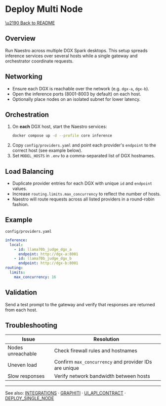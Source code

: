 # Deploy Multi Node

[\u2190 Back to README](../README.md)

## Overview
Run Naestro across multiple DGX Spark desktops. This setup spreads inference services over several hosts while a single gateway and orchestrator coordinate requests.

## Networking
- Ensure each DGX is reachable over the network (e.g. `dgx-a`, `dgx-b`).
- Open the inference ports (8001\-8003 by default) on each host.
- Optionally place nodes on an isolated subnet for lower latency.

## Orchestration
1. On **each** DGX host, start the Naestro services:
   ```bash
   docker compose up -d --profile core inference
   ```
2. Copy `config/providers.yaml` and point each provider's `endpoint` to the correct host (see example below).
3. Set `MODEL_HOSTS` in `.env` to a comma-separated list of DGX hostnames.

## Load Balancing
- Duplicate provider entries for each DGX with unique `id` and `endpoint` values.
- Increase `routing.limits.max_concurrency` to reflect the number of hosts.
- Naestro will route requests across all listed providers in a round-robin fashion.

## Example
`config/providers.yaml`
```yaml
inference:
  local:
    - id: llama70b_judge_dgx_a
      endpoint: http://dgx-a:8001
    - id: llama70b_judge_dgx_b
      endpoint: http://dgx-b:8001
routing:
  limits:
    max_concurrency: 16
```

## Validation
Send a test prompt to the gateway and verify that responses are returned from each host.

## Troubleshooting
| Issue | Resolution |
|-------|-----------|
| Nodes unreachable | Check firewall rules and hostnames |
| Uneven load | Confirm `max_concurrency` and provider IDs are unique |
| Slow responses | Verify network bandwidth between hosts |

---

See also: [INTEGRATIONS](INTEGRATIONS.md) · [GRAPHITI](GRAPHITI.md) · [UI_API_CONTRACT](UI_API_CONTRACT.md) · [DEPLOY_SINGLE_NODE](DEPLOY_SINGLE_NODE.md)
